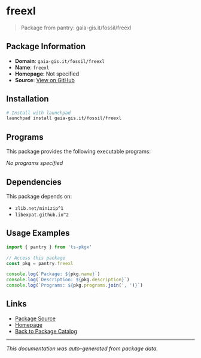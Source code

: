 # freexl

> Package from pantry: gaia-gis.it/fossil/freexl

## Package Information

- **Domain**: `gaia-gis.it/fossil/freexl`
- **Name**: `freexl`
- **Homepage**: Not specified
- **Source**: [View on GitHub](https://github.com/pkgxdev/pantry/tree/main/projects/gaia-gis.it/fossil/freexl/package.yml)

## Installation

```bash
# Install with launchpad
launchpad install gaia-gis.it/fossil/freexl
```

## Programs

This package provides the following executable programs:

*No programs specified*

## Dependencies

This package depends on:

- `zlib.net/minizip^1`
- `libexpat.github.io^2`

## Usage Examples

```typescript
import { pantry } from 'ts-pkgx'

// Access this package
const pkg = pantry.freexl

console.log(`Package: ${pkg.name}`)
console.log(`Description: ${pkg.description}`)
console.log(`Programs: ${pkg.programs.join(', ')}`)
```

## Links

- [Package Source](https://github.com/pkgxdev/pantry/tree/main/projects/gaia-gis.it/fossil/freexl/package.yml)
- [Homepage](#)
- [Back to Package Catalog](../../../../package-catalog.md)

---

*This documentation was auto-generated from package data.*
